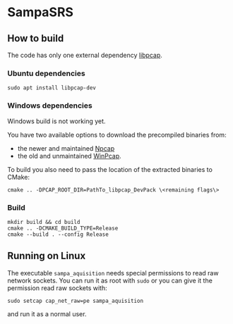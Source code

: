 # SampaSRS

## How to build

The code has only one external dependency [libpcap](https://www.tcpdump.org/index.html).

### Ubuntu dependencies

    sudo apt install libpcap-dev

### Windows dependencies

Windows build is not working yet.

You have two available options to download the precompiled binaries from:

- the newer and maintained [Npcap](https://npcap.com/dist/npcap-sdk-1.13.zip)
- the old and unmaintained [WinPcap](https://www.winpcap.org/install/bin/WpdPack_4_1_2.zip).

To build you also need to pass the location of the extracted binaries to CMake:

    cmake .. -DPCAP_ROOT_DIR=PathTo_libpcap_DevPack \<remaining flags\>

### Build

    mkdir build && cd build
    cmake .. -DCMAKE_BUILD_TYPE=Release
    cmake --build . --config Release

## Running on Linux

The executable `sampa_aquisition` needs special permissions to read raw network sockets. You can run it as root with `sudo` or you can give it the permission read raw sockets with:

    sudo setcap cap_net_raw=pe sampa_aquisition

and run it as a normal user.
